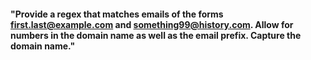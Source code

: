 #### "Provide a regex that matches emails of the forms first.last@example.com and something99@history.com. Allow for numbers in the domain name as well as the email prefix. Capture the domain name."
